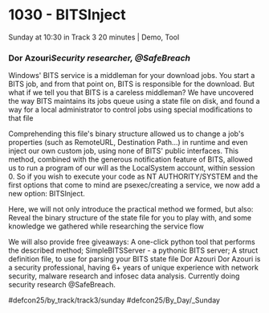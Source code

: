 # 1030 - BITSInject
Sunday at 10:30 in Track 3
20 minutes | Demo, Tool
### Dor Azouri*Security researcher, @SafeBreach*

Windows' BITS service is a middleman for your download jobs. You start a BITS job, and from that point on, BITS is responsible for the download. But what if we tell you that BITS is a careless middleman? We have uncovered the way BITS maintains its jobs queue using a state file on disk, and found a way for a local administrator to control jobs using special modifications to that file

Comprehending this file's binary structure allowed us to change a job's properties (such as RemoteURL, Destination Path...) in runtime and even inject our own custom job, using none of BITS' public interfaces. This method, combined with the generous notification feature of BITS, allowed us to run a program of our will as the LocalSystem account, within session 0. So if you wish to execute your code as NT AUTHORITY/SYSTEM and the first options that come to mind are psexec/creating a service, we now add a new option: BITSInject.

Here, we will not only introduce the practical method we formed, but also: Reveal the binary structure of the state file for you to play with, and some knowledge we gathered while researching the service flow

We will also provide free giveaways: A one-click python tool that performs the described method; SimpleBITSServer - a pythonic BITS server; A struct definition file, to use for parsing your BITS state file
Dor Azouri
Dor Azouri is a security professional, having 6+ years of unique experience with network security, malware research and infosec data analysis. Currently doing security research @SafeBreach.

#defcon25/by_track/track3/sunday #defcon25/By_Day/_Sunday